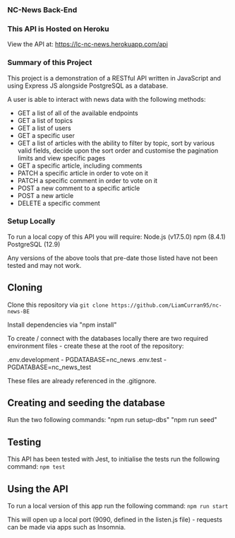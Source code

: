 ### NC-News Back-End

### This API is Hosted on Heroku

View the API at: https://lc-nc-news.herokuapp.com/api

### Summary of this Project

This project is a demonstration of a RESTful API written in JavaScript and using Express JS alongside PostgreSQL as a database.

A user is able to interact with news data with the following methods:

* GET a list of all of the available endpoints
* GET a list of topics
* GET a list of users
* GET a specific user
* GET a list of articles with the ability to filter by topic, sort by various valid fields, decide upon the sort order and customise the pagination limits and view specific pages
* GET a specific article, including comments
* PATCH a specific article in order to vote on it
* PATCH a specific comment in order to vote on it
* POST a new comment to a specific article
* POST a new article
* DELETE a specific comment

### Setup Locally

To run a local copy of this API you will require:
Node.js (v17.5.0)
npm (8.4.1)
PostgreSQL (12.9)

Any versions of the above tools that pre-date those listed have not been tested and may not work.

## Cloning

Clone this repository via `git clone https://github.com/LiamCurran95/nc-news-BE`

Install dependencies via "npm install"

To create / connect with the databases locally there are two required environment files - create these at the root of the repository:

.env.development - PGDATABASE=nc_news
.env.test - PGDATABASE=nc_news_test

These files are already referenced in the .gitignore.

## Creating and seeding the database

Run the two following commands:
"npm run setup-dbs"
"npm run seed"

## Testing

This API has been tested with Jest, to initialise the tests run the following command:
`npm test`

## Using the API

To run a local version of this app run the following command:
`npm run start`

This will open up a local port (9090, defined in the listen.js file) - requests can be made via apps such as Insomnia.
